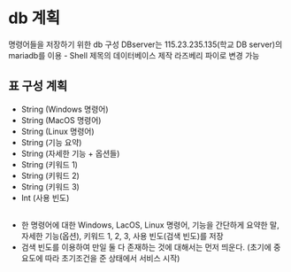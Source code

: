 # db 계획
명령어들을 저장하기 위한 db 구성
DBserver는 115.23.235.135(학교 DB server)의 mariadb를 이용 - Shell 제목의 데이터베이스 제작
라즈베리 파이로 변경 가능

## 표 구성 계획
- String (Windows 명령어) 
- String (MacOS 명령어)
- String (Linux 명령어)
- String (기능 요약)
- String (자세한 기능 + 옵션들) 
- String (키워드 1)
- String (키워드 2)
- String (키워드 3)
- Int (사용 빈도)
##
- 한 명령어에 대한 Windows, LacOS, Linux 명령어, 기능을 간단하게 요약한 말, 자세한 기능(옵션), 키워드 1, 2, 3, 사용 빈도(검색 빈도)를 저장
- 검색 빈도를 이용하여 만일 둘 다 존재하는 것에 대해서는 먼저 띄운다. (초기에 중요도에 따라 초기조건을 준 상태에서 서비스 시작)

